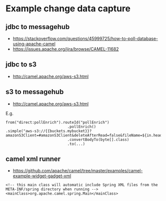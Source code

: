 # Example change data capture 

## jdbc to messagehub

- https://stackoverflow.com/questions/45999725/how-to-poll-database-using-apache-camel
- https://issues.apache.org/jira/browse/CAMEL-11682

## jdbc to s3

- http://camel.apache.org/aws-s3.html

## s3 to messagehub

- http://camel.apache.org/aws-s3.html

E.g. 

```
from("direct:pollEnrich").routeId("pollEnrich") 
                            .pollEnrich() 
.simple("aws-s3://{{buckets.mybucket}}?amazonS3Client=#amazonS3Client&deleteAfterRead=false&fileName=${in.header.CamelAwsS3Key}")
                            .convertBodyTo(byte[].class) 
                            .to(...)
```

## camel xml runner

- https://github.com/apache/camel/tree/master/examples/camel-example-widget-gadget-xml

```
<!-- this main class will automatic include Spring XML files from the META-INF/spring directory when running -->
<mainClass>org.apache.camel.spring.Main</mainClass>
```

